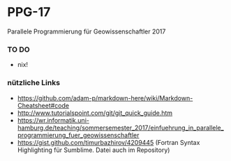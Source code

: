 # PPG-17
Parallele Programmierung für Geowissenschaftler 2017

### TO DO 
- nix!

### nützliche Links
- https://github.com/adam-p/markdown-here/wiki/Markdown-Cheatsheet#code
- http://www.tutorialspoint.com/git/git_quick_guide.htm
- https://wr.informatik.uni-hamburg.de/teaching/sommersemester_2017/einfuehrung_in_parallele_programmierung_fuer_geowissenschaftler
- https://gist.github.com/timurbazhirov/4209445 (Fortran Syntax Highlighting für Sumblime. Datei auch im Repository)

